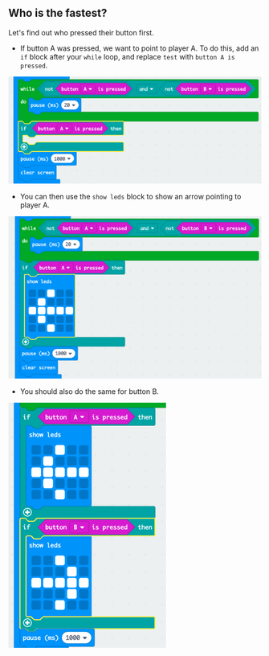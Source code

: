 ## Who is the fastest?

Let's find out who pressed their button first.

+ If button A was pressed, we want to point to player A. To do this, add an `if` block after your `while` loop, and replace `test` with `button A is pressed`.

![skärmdump](images/reaction-if-a.png)

+ You can then use the `show leds` block to show an arrow pointing to player A.

![skärmdump](images/reaction-if-a-show.png)

+ You should also do the same for button B.

![skärmdump](images/reaction-if-b-show.png)